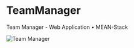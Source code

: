 # TeamManager
Team Manager - Web Application • MEAN-Stack

![Team Manager](https://image.prntscr.com/image/eZ7Tkw0SRjCd9R4KU7XwiA.png)
